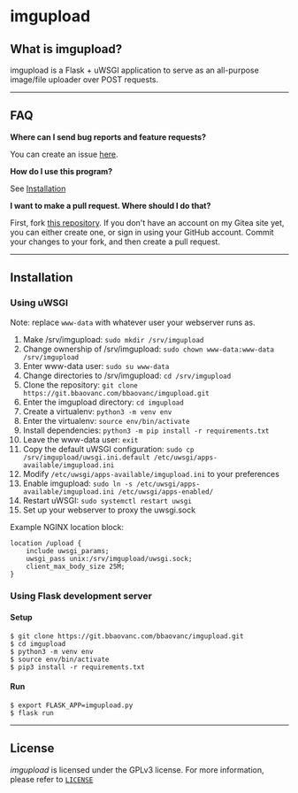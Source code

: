# imgupload

<!---![CodeFactor Grade](https://img.shields.io/codefactor/grade/github/BBaoVanC/imgupload/master?color=purple)
![GitHub repo size](https://img.shields.io/github/repo-size/bbaovanc/imgupload?color=purple)
![GitHub All Releases](https://img.shields.io/github/downloads/bbaovanc/imgupload/total?color=purple)
![GitHub issues](https://img.shields.io/github/issues/bbaovanc/imgupload?color=purple)
![GitHub closed issues](https://img.shields.io/github/issues-closed/bbaovanc/imgupload?color=purple)
![GitHub](https://img.shields.io/github/license/bbaovanc/imgupload?color=purple)-->

## What is imgupload?

imgupload is a Flask + uWSGI application to serve as an all-purpose image/file uploader over POST requests.

---

## FAQ

**Where can I send bug reports and feature requests?**

You can create an issue [here](https://git.bbaovanc.com/bbaovanc/imgupload/issues).

**How do I use this program?**

See [Installation](#installation)

**I want to make a pull request. Where should I do that?**

First, fork [this repository](https://git.bbaovanc.com/bbaovanc/imgupload). If you don't have an account on my Gitea site yet, you can either create one, or sign in using your GitHub account. Commit your changes to your fork, and then create a pull request.

---

## Installation

### Using uWSGI

Note: replace `www-data` with whatever user your webserver runs as.

1. Make /srv/imgupload: `sudo mkdir /srv/imgupload`
2. Change ownership of /srv/imgupload: `sudo chown www-data:www-data /srv/imgupload`
3. Enter www-data user: `sudo su www-data`
4. Change directories to /srv/imgupload: `cd /srv/imgupload`
5. Clone the repository: `git clone https://git.bbaovanc.com/bbaovanc/imgupload.git`
6. Enter the imgupload directory: `cd imgupload`
7. Create a virtualenv: `python3 -m venv env`
8. Enter the virtualenv: `source env/bin/activate`
9. Install dependencies: `python3 -m pip install -r requirements.txt`
10. Leave the www-data user: `exit`
11. Copy the default uWSGI configuration: `sudo cp /srv/imgupload/uwsgi.ini.default /etc/uwsgi/apps-available/imgupload.ini`
12. Modify `/etc/uwsgi/apps-available/imgupload.ini` to your preferences
13. Enable imgupload: `sudo ln -s /etc/uwsgi/apps-available/imgupload.ini /etc/uwsgi/apps-enabled/`
14. Restart uWSGI: `sudo systemctl restart uwsgi`
15. Set up your webserver to proxy the uwsgi.sock

Example NGINX location block:
```nginx
location /upload {
    include uwsgi_params;
    uwsgi_pass unix:/srv/imgupload/uwsgi.sock;
    client_max_body_size 25M;
}
```

### Using Flask development server


#### Setup

```shell
$ git clone https://git.bbaovanc.com/bbaovanc/imgupload.git
$ cd imgupload
$ python3 -m venv env
$ source env/bin/activate
$ pip3 install -r requirements.txt
```

#### Run

```shell
$ export FLASK_APP=imgupload.py
$ flask run
```

---

## License

_imgupload_ is licensed under the GPLv3 license. For more information, please refer to [`LICENSE`](https://git.bbaovanc.com/bbaovanc/imgupload/src/branch/master/LICENSE)
